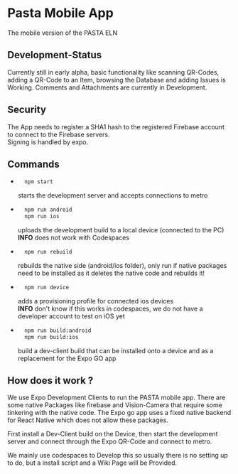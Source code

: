 # Pasta Mobile App
The mobile version of the PASTA ELN

## Development-Status
Currently still in early alpha, basic functionality like scanning QR-Codes, adding a QR-Code to an Item, browsing the Database and adding Issues is Working.
Comments and Attachments are currently in Development.

## Security

The App needs to register a SHA1 hash to the registered Firebase account to connect to the Firebase servers. <br/>
Signing is handled by expo.

## Commands

- ```bash
    npm start
  ```
  starts the development server and accepts connections to metro

- ```bash
    npm run android
    npm run ios
  ```
  uploads the development build to a local device (connected to the PC) <br/>
  **INFO** does not work with Codespaces

- ```bash
    npm run rebuild
  ```
  rebuilds the native side (android/ios folder), only run if native packages need to be installed as it deletes the native code and rebuilds it!

- ```bash
    npm run device
  ```
  adds a provisioning profile for connected ios devices <br/>
  **INFO** don't know if this works in codespaces, we do not have a developer account to test on iOS yet

- ```bash
    npm run build:android
    npm run build:ios
  ```
  build a dev-client build that can be installed onto a device and as a replacement for the Expo GO app

## How does it work ?

We use Expo Development Clients to run the PASTA mobile app. There are some native Packages like firebase and Vision-Camera that require some tinkering with the native code. The Expo go app uses a fixed native backend for React Native which does not allow these packages. <br/>

First install a Dev-Client build on the Device, then start the development server and connect through the Expo QR-Code and connect to metro.

We mainly use codespaces to Develop this so usually there is no setting up to do, but a install script and a Wiki Page will be Provided.